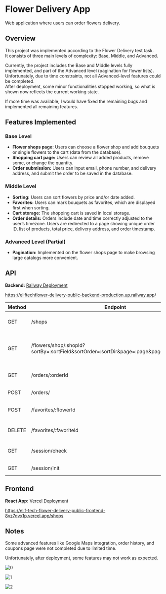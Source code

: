 # Flower Delivery App

Web application where users can order flowers delivery.

## Overview

This project was implemented according to the Flower Delivery test task.  
It consists of three main levels of complexity: Base, Middle, and Advanced.  

Currently, the project includes the Base and Middle levels fully implemented, and part of the Advanced level (pagination for flower lists).  
Unfortunately, due to time constraints, not all Advanced-level features could be completed.  
After deployment, some minor functionalities stopped working, so what is shown now reflects the current working state.  

If more time was available, I would have fixed the remaining bugs and implemented all remaining features.  

## Features Implemented

### Base Level
- **Flower shops page:** Users can choose a flower shop and add bouquets or single flowers to the cart (data from the database).  
- **Shopping cart page:** Users can review all added products, remove some, or change the quantity.  
- **Order submission:** Users can input email, phone number, and delivery address, and submit the order to be saved in the database.  

### Middle Level
- **Sorting:** Users can sort flowers by price and/or date added.  
- **Favorites:** Users can mark bouquets as favorites, which are displayed first when sorting.  
- **Cart storage:** The shopping cart is saved in local storage.  
- **Order details:** Orders include date and time correctly adjusted to the user’s timezone. Users are redirected to a page showing unique order ID, list of products, total price, delivery address, and order timestamp.  

### Advanced Level (Partial)
- **Pagination:** Implemented on the flower shops page to make browsing large catalogs more convenient.  

## API

**Backend:** [Railway Deployment](https://eliftechflower-delivery-public-backend-production.up.railway.app/)


https://eliftechflower-delivery-public-backend-production.up.railway.app/


| Method | Endpoint | Description |
|--------|----------|-------------|
| GET    | /shops | Get list of flower shops |
| GET    | /flowers/shop/:shopId?sortBy=:sortField&sortOrder=:sortDir&page=:page&pageSize=:pageSize | Get flowers by shop, with sorting and pagination |
| GET    | /orders/:orderId | Get order details by ID |
| POST   | /orders/ | Create a new order |
| POST   | /favorites/:flowerId | Add a flower to favorites |
| DELETE | /favorites/:favoriteId | Remove a flower from favorites |
| GET    | /session/check | Check session validity |
| GET    | /session/init | Initialize session |

## Frontend

**React App:** [Vercel Deployment](https://elif-tech-flower-delivery-public-frontend-8vz7qvx1p.vercel.app/)


https://elif-tech-flower-delivery-public-frontend-8vz7qvx1p.vercel.app/shops


## Notes

Some advanced features like Google Maps integration, order history, and coupons page were not completed due to limited time.  

Unfortunately, after deployment, some features may not work as expected.



![0](https://github.com/user-attachments/assets/74447d2d-4f0d-427e-847e-818b5d0d8bbd)



![1](https://github.com/user-attachments/assets/c3978748-ae77-4e74-8c25-112e83ecd4c0)



![2](https://github.com/user-attachments/assets/b5597253-551d-4398-a748-0bc9d6ffb996)


